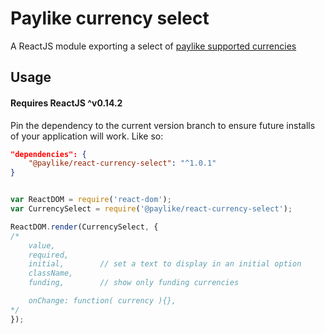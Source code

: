 # Paylike currency select

A ReactJS module exporting a select of [paylike supported currencies](https://github.com/paylike/currencies)


## Usage

#### Requires ReactJS ^v0.14.2

Pin the dependency to the current version branch to ensure future installs of
your application will work. Like so:

```json
"dependencies": {
	"@paylike/react-currency-select": "^1.0.1"
}
```

```js

var ReactDOM = require('react-dom');
var CurrencySelect = require('@paylike/react-currency-select');

ReactDOM.render(CurrencySelect, {
/*
	value,
	required,
	initial,		// set a text to display in an initial option
	className,
	funding,		// show only funding currencies

	onChange: function( currency ){},
*/
});

```
